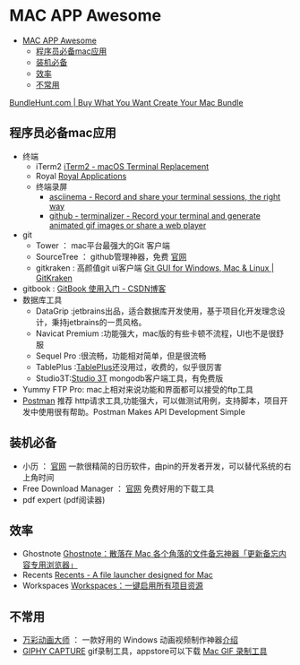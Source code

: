 # MAC APP Awesome

- [MAC APP Awesome](#mac-app-awesome)
  - [程序员必备mac应用](#程序员必备mac应用)
  - [装机必备](#装机必备)
  - [效率](#效率)
  - [不常用](#不常用)

[BundleHunt.com | Buy What You Want Create Your Mac Bundle](https://bundlehunt.com/)

## 程序员必备mac应用

- 终端
  - iTerm2 [iTerm2 - macOS Terminal Replacement](https://www.iterm2.com/)
  - Royal [Royal Applications](https://www.royalapplications.com/ts/mac/features)
  - 终端录屏
    - [asciinema - Record and share your terminal sessions, the right way](https://asciinema.org/)
    - [github - terminalizer - Record your terminal and generate animated gif images or share a web player](https://github.com/faressoft/terminalizer)
- git
  - Tower ： mac平台最强大的Git 客户端
  - SourceTree ： github管理神器，免费 [官网](https://www.sourcetreeapp.com/)
  - gitkraken : 高颜值git ui客户端 [Git GUI for Windows, Mac & Linux | GitKraken](https://www.gitkraken.com/)
- gitbook : [GitBook 使用入门 - CSDN博客](http://blog.csdn.net/wirelessqa/article/details/72616471)
- 数据库工具
  - DataGrip :jetbrains出品，适合数据库开发使用，基于项目化开发理念设计，秉持jetbrains的一贯风格。
  - Navicat Premium :功能强大，mac版的有些卡顿不流程，UI也不是很舒服
  - Sequel Pro :很流畅，功能相对简单，但是很流畅
  - TablePlus :[TablePlus](https://tableplus.io/)还没用过，收费的，似乎很厉害
  - Studio3T:[Studio 3T](https://studio3t.com/) mongodb客户端工具，有免费版
- Yummy FTP Pro: mac上相对来说功能和界面都可以接受的ftp工具
- [Postman](https://www.getpostman.com/apps) 推荐 http请求工具,功能强大，可以做测试用例，支持脚本，项目开发中使用很有帮助。Postman Makes API Development Simple

## 装机必备

- 小历 ：  [官网](http://ioszen.com/tinycal) 一款很精简的日历软件，由pin的开发者开发，可以替代系统的右上角时间
- Free Download Manager  ：   [官网](https://www.freedownloadmanager.org/) 免费好用的下载工具
- pdf expert (pdf阅读器)

## 效率

- Ghostnote [Ghostnote：散落在 Mac 各个角落的文件备忘神器「更新备忘内容专用浏览器」](https://www.waerfa.com/ghostnote)
- Recents [Recents - A file launcher designed for Mac](http://recentsapp.com/)
- Workspaces [Workspaces：一键启用所有项目资源](https://www.waerfa.com/workspaces-review)

## 不常用

- [万彩动画大师](http://www.animiz.cn/)  ：  一款好用的 Windows 动画视频制作神器[介绍](http://www.appinn.com/animiz-limit-code/)
- [GIPHY CAPTURE](https://giphy.com/apps/giphycapture) gif录制工具，appstore可以下载 [Mac GIF 录制工具](http://www.ifanr.com/app/653286)